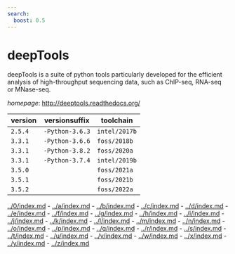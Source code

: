```yaml
---
search:
  boost: 0.5
---
```

# deepTools

deepTools is a suite of python tools particularly developed for the efficient analysis of  high-throughput sequencing data, such as ChIP-seq, RNA-seq or MNase-seq.

*homepage*: <http://deeptools.readthedocs.org/>

version | versionsuffix | toolchain
--------|---------------|----------
``2.5.4`` | ``-Python-3.6.3`` | ``intel/2017b``
``3.3.1`` | ``-Python-3.6.6`` | ``foss/2018b``
``3.3.1`` | ``-Python-3.8.2`` | ``foss/2020a``
``3.3.1`` | ``-Python-3.7.4`` | ``intel/2019b``
``3.5.0`` |  | ``foss/2021a``
``3.5.1`` |  | ``foss/2021b``
``3.5.2`` |  | ``foss/2022a``

[../0/index.md](0) - [../a/index.md](a) - [../b/index.md](b) - [../c/index.md](c) - [../d/index.md](d) - [../e/index.md](e) - [../f/index.md](f) - [../g/index.md](g) - [../h/index.md](h) - [../i/index.md](i) - [../j/index.md](j) - [../k/index.md](k) - [../l/index.md](l) - [../m/index.md](m) - [../n/index.md](n) - [../o/index.md](o) - [../p/index.md](p) - [../q/index.md](q) - [../r/index.md](r) - [../s/index.md](s) - [../t/index.md](t) - [../u/index.md](u) - [../v/index.md](v) - [../w/index.md](w) - [../x/index.md](x) - [../y/index.md](y) - [../z/index.md](z)

